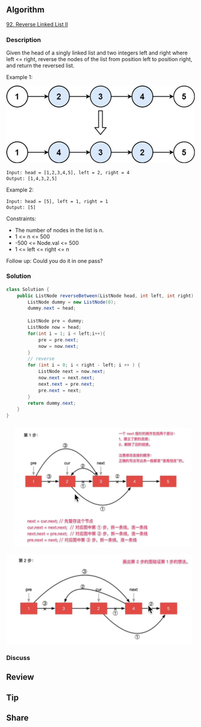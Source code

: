 ## Algorithm

[92. Reverse Linked List II](https://leetcode.com/problems/reverse-linked-list-ii/description/)

### Description

Given the head of a singly linked list and two integers left and right where left <= right, reverse the nodes of the list from position left to position right, and return the reversed list.

Example 1:

![](assets/20240801-68617f80.png)

```
Input: head = [1,2,3,4,5], left = 2, right = 4
Output: [1,4,3,2,5]
```

Example 2:

```
Input: head = [5], left = 1, right = 1
Output: [5]
```

Constraints:

- The number of nodes in the list is n.
- 1 <= n <= 500
- -500 <= Node.val <= 500
- 1 <= left <= right <= n

Follow up: Could you do it in one pass?

### Solution

```java
class Solution {
    public ListNode reverseBetween(ListNode head, int left, int right) {
        ListNode dummy = new ListNode(0);
        dummy.next = head;

        ListNode pre = dummy;
        ListNode now = head;
        for(int i = 1; i < left;i++){
            pre = pre.next;
            now = now.next;
        }
        // reverse
        for (int i = 0; i < right - left; i ++ ) {
            ListNode next = now.next;
            now.next = next.next;
            next.next = pre.next;
            pre.next = next;
        }
        return dummy.next;
    }
}
```

![](assets/20240801-19a4e698.png)

![](assets/20240801-0730abfa.png)

### Discuss

## Review


## Tip


## Share
